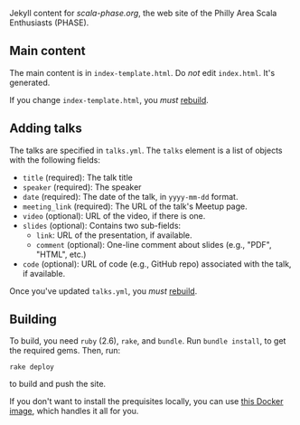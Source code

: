 Jekyll content for *scala-phase.org*, the web site of the Philly Area
Scala Enthusiasts (PHASE).

## Main content

The main content is in `index-template.html`. Do _not_ edit `index.html`.
It's generated.

If you change `index-template.html`, you _must_ [rebuild](#building).

## Adding talks

The talks are specified in `talks.yml`. The `talks` element is a list
of objects with the following fields:

- `title` (required): The talk title
- `speaker` (required): The speaker
- `date` (required): The date of the talk, in `yyyy-mm-dd` format.
- `meeting_link` (required): The URL of the talk's Meetup page.
- `video` (optional): URL of the video, if there is one.
- `slides` (optional): Contains two sub-fields:
    - `link`: URL of the presentation, if available.
    - `comment` (optional): One-line comment about slides (e.g., "PDF", "HTML", 
      etc.)
- `code` (optional): URL of code (e.g., GitHub repo) associated with the talk,
  if available.

Once you've updated `talks.yml`, you _must_ [rebuild](#building).

## Building

To build, you need `ruby` (2.6), `rake`, and `bundle`. Run `bundle install`,
to get the required gems. Then, run:

```
rake deploy
```

to build and push the site.

If you don't want to install the prequisites locally, you can use
[this Docker image](https://github.com/bmc/docker/tree/master/staticsite),
which handles it all for you.

